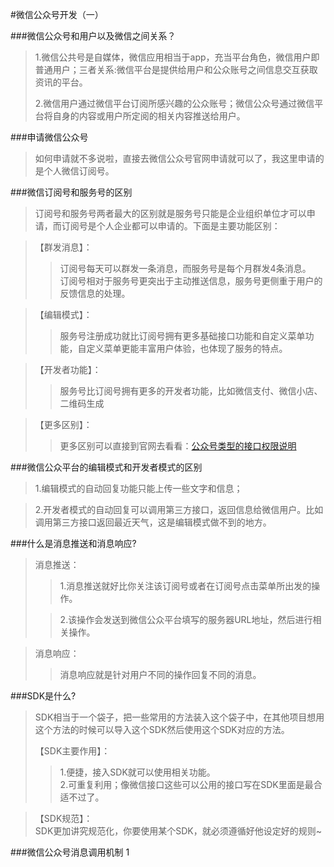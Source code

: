 #微信公众号开发（一）

###微信公众号和用户以及微信之间关系？
>1.微信公共号是自媒体，微信应用相当于app，充当平台角色，微信用户即普通用户；三者关系:微信平台是提供给用户和公众账号之间信息交互获取资讯的平台。  
>
>2.微信用户通过微信平台订阅所感兴趣的公众账号；微信公众号通过微信平台将自身的内容或用户所定阅的相关内容推送给用户。

###申请微信公众号
>如何申请就不多说啦，直接去微信公众号官网申请就可以了，我这里申请的是个人微信订阅号。

###微信订阅号和服务号的区别
>订阅号和服务号两者最大的区别就是服务号只能是企业组织单位才可以申请，而订阅号是个人企业都可以申请的。下面是主要功能区别：  

>【群发消息】：  
>>订阅号每天可以群发一条消息，而服务号是每个月群发4条消息。  
>>订阅号相对于服务号更突出于主动推送信息，服务号更侧重于用户的反馈信息的处理。

>【编辑模式】：
>>服务号注册成功就比订阅号拥有更多基础接口功能和自定义菜单功能，自定义菜单更能丰富用户体验，也体现了服务的特点。

>【开发者功能】：
>>服务号比订阅号拥有更多的开发者功能，比如微信支付、微信小店、二维码生成

>【更多区别】：
>>更多区别可以直接到官网去看看：[公众号类型的接口权限说明](https://mp.weixin.qq.com/wiki/13/8d4957b72037e3308a0ca1b21f25ae8d.html)

###微信公众平台的编辑模式和开发者模式的区别
>1.编辑模式的自动回复功能只能上传一些文字和信息； 
  
>2.开发者模式的自动回复可以调用第三方接口，返回信息给微信用户。比如调用第三方接口返回最近天气，这是编辑模式做不到的地方。

###什么是消息推送和消息响应?
>消息推送：
>>1.消息推送就好比你关注该订阅号或者在订阅号点击菜单所出发的操作。  
>
>>2.该操作会发送到微信公众平台填写的服务器URL地址，然后进行相关操作。

>消息响应：
>>消息响应就是针对用户不同的操作回复不同的消息。  

###SDK是什么?
>SDK相当于一个袋子，把一些常用的方法装入这个袋子中，在其他项目想用这个方法的时候可以导入这个SDK然后使用这个SDK对应的方法。
>
>【SDK主要作用】：
>>1.便捷，接入SDK就可以使用相关功能。  
>>2.可重复利用；像微信接口这些可以公用的接口写在SDK里面是最合适不过了。

>【SDK规范】：  
>SDK更加讲究规范化，你要使用某个SDK，就必须遵循好他设定好的规则~

###微信公众号消息调用机制
1
